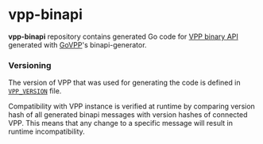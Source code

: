 # vpp-binapi
**vpp-binapi** repository contains generated Go code for [VPP binary API](https://wiki.fd.io/view/VPP/The_VPP_API) generated with [GoVPP](https://github.com/FDio/govpp)'s binapi-generator.

### Versioning

The version of VPP that was used for generating the code is defined in [`VPP_VERSION`](VPP_VERSION) file.

Compatibility with VPP instance is verified at runtime by comparing version hash of all generated binapi messages with version hashes of connected VPP. This means that any change to a specific message will result in runtime incompatibility.
